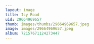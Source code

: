 ```yaml
---
layout: image
title: Icy Road
uid: 29664969657
thumb: images/thumbs/29664969657.jpeg
image: images/29664969657.jpeg
album: 72157671124273447
---
```


